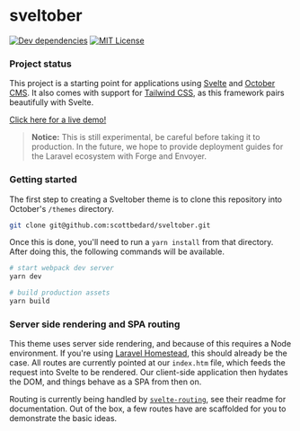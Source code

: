 # sveltober

[![Dev dependencies](https://img.shields.io/david/dev/scottbedard/sveltober.svg)](https://david-dm.org/scottbedard/sveltober?type=dev)
[![MIT License](https://img.shields.io/badge/license-MIT-blue.svg)](https://github.com/scottbedard/sveltober/blob/master/LICENSE)

### Project status

This project is a starting point for applications using [Svelte](https://svelte.dev) and [October CMS](https://octobercms.com). It also comes with support for [Tailwind CSS](https://tailwindcss.com), as this framework pairs beautifully with Svelte.

[Click here for a live demo!](https://sveltober.scottbedard.net/)

> **Notice:** This is still experimental, be careful before taking it to production. In the future, we hope to provide deployment guides for the Laravel ecosystem with Forge and Envoyer.

### Getting started

The first step to creating a Sveltober theme is to clone this repository into October's `/themes` directory.

```bash
git clone git@github.com:scottbedard/sveltober.git
```

Once this is done, you'll need to run a `yarn install` from that directory. After doing this, the following commands will be available.

```bash
# start webpack dev server
yarn dev

# build production assets
yarn build
```

### Server side rendering and SPA routing

This theme uses server side rendering, and because of this requires a Node environment. If you're using [Laravel Homestead](https://laravel.com/docs/homestead), this should already be the case. All routes are currently pointed at our `index.htm` file, which feeds the request into Svelte to be rendered. Our client-side application then hydates the DOM, and things behave as a SPA from then on.

Routing is currently being handled by [`svelte-routing`](https://github.com/EmilTholin/svelte-routing), see their readme for documentation. Out of the box, a few routes have are scaffolded for you to demonstrate the basic ideas.
